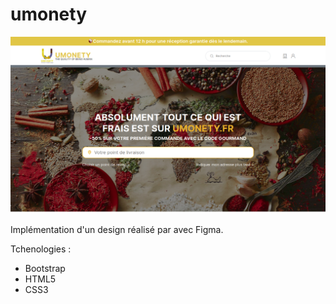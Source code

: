# umonety
![alt text](capture-umonety.png)

Implémentation d'un design réalisé par avec Figma.

Tchenologies :
- Bootstrap
- HTML5
- CSS3